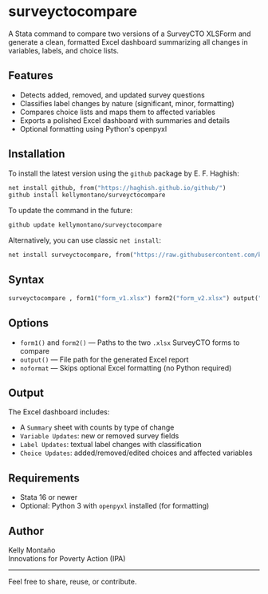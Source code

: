 # surveyctocompare

A Stata command to compare two versions of a SurveyCTO XLSForm and generate a clean, formatted Excel dashboard summarizing all changes in variables, labels, and choice lists.

## Features

- Detects added, removed, and updated survey questions
- Classifies label changes by nature (significant, minor, formatting)
- Compares choice lists and maps them to affected variables
- Exports a polished Excel dashboard with summaries and details
- Optional formatting using Python's openpyxl

## Installation

To install the latest version using the `github` package by E. F. Haghish:

```stata
net install github, from("https://haghish.github.io/github/")
github install kellymontano/surveyctocompare
```

To update the command in the future:

```stata
github update kellymontano/surveyctocompare
```

Alternatively, you can use classic `net install`:

```stata
net install surveyctocompare, from("https://raw.githubusercontent.com/kellymontano/surveyctocompare/main/") replace
```

## Syntax

```stata
surveyctocompare , form1("form_v1.xlsx") form2("form_v2.xlsx") output("dashboard.xlsx") [noformat]
```

## Options

- `form1()` and `form2()` — Paths to the two `.xlsx` SurveyCTO forms to compare  
- `output()` — File path for the generated Excel report  
- `noformat` — Skips optional Excel formatting (no Python required)

## Output

The Excel dashboard includes:

- A `Summary` sheet with counts by type of change
- `Variable Updates`: new or removed survey fields
- `Label Updates`: textual label changes with classification
- `Choice Updates`: added/removed/edited choices and affected variables

## Requirements

- Stata 16 or newer
- Optional: Python 3 with `openpyxl` installed (for formatting)

## Author

Kelly Montaño  
Innovations for Poverty Action (IPA)

---

Feel free to share, reuse, or contribute.
